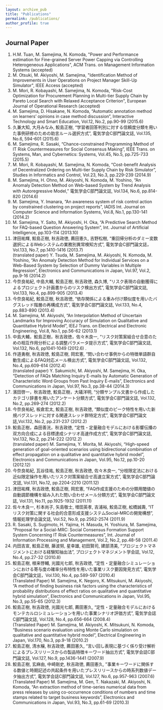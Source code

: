 ```yaml
---
layout: archive_pub
title: "Publications"
permalink: /publications/
author_profile: true
---
```


Journal Paper
------------
1. H.M. Tuan, M. Samejima, N. Komoda, "Power and Performance estimation for Fine-grained Server Power Capping via Controlling Heterogeneous Applications", ACM Trans. on Management Information Systems (accepted)
1. M. Otsuki, M. Akiyoshi, M. Samejima, "Identification Method of Improvements in User Operations on Project Manager Skill-Up Simulator", IEEE Access (accepted)
1. M. Mori, R. Kobayashi, M. Samejima, N. Komoda, "Risk-Cost Optimization for Procurement Planning in Multi-tier Supply Chain by Pareto Local Search with Relaxed Acceptance Criterion", European Journal of Operational Research (accepted)
1. M. Samejima, D. Hisakane, N. Komoda, “Automatic annotation method on learners’ opinions in case method discussion”, Interactive Technology and Smart Education, Vol.12, No.2, pp.90-99 (2015.6)
1. 久兼大知, 大月みなみ, 鮫島正樹, “学習者回答判別に対する信頼度分類を用いた事例研修のための助言ルール選択方式”, 電気学会C部門論文誌, Vol.135, No.6, 594-601 (2015.6)
1. M. Samejima, R. Sasaki, “Chance-constrained Programming Method of IT Risk Countermeasures for Social Consensus Making”, IEEE Trans. on Systems, Man, and Cybernetics: Systems, Vol.45, No.5, pp.725-733 (2015.5)
1. M. Mori, R. Kobayashi, M. Samejima, N. Komoda, “Cost-benefit Analysis of Decentralized Ordering on Multi-tier Supply Chain by Risk Simulator”, Studies in Informatics and Control, Vol.23, No.3, pp.229-239 (2014.9)
1. M. Samejima, H. Ohno, M. Akiyoshi, N. Komoda, M. Yoshino, “An Anomaly Detection Method on Web-based System by Trend Analysis with Autoregressive Model,” 電気学会C部門論文誌, Vol.134, No.6, pp.814-820 (2014.6)
1. M. Samejima, Y. Imanara, “An awareness system of risk control action by constrained clustering on project reports”, IADIS Int. Journal on Computer Science and Information Systems, Vol.8, No.1, pp.130-141 (2014.2)
1. M. Samejima, Y. Saito, M. Akiyoshi, H. Oka, “A Predictive Search Method for FAQ-based Question Answering System”, Int. Journal of Artificial Intelligence, pp.103-114 (2013.10)
1. 津田祐輝, 鮫島正樹, 秋吉政徳, 薦田憲久, 吉野松樹, “重回帰分析のダミー変数選択によるWebシステムの業務別異常検知方式”, 電気学会C部門論文誌，Vol.133, No.7, pp.1410-1416 (2013.7) <br>(translated paper) Y. Tsuda, M. Samejima, M. Akiyoshi, N. Komoda, M. Yoshino, “An Anomaly Detection Method for Individual Services on a Web-Based System by Selection of Dummy Variables in Multiple Regression”, Electronics and Communications in Japan, Vol.97, Vol.2, pp.9-16 (2014.2)
1. 今奈良祐紀, 中島大輔, 鮫島正樹, 秋吉政徳, 森久博, “リスク表現の自動獲得によるプロジェクト計画書からのリスク検出方式”, 電気学会C部門論文誌, Vol.133, No.4, pp.899-905 (2013.4)
1. 今奈良祐紀, 鮫島正樹, 秋吉政徳, “依存関係による重み付け類似度を用いたバグスレッド階層の再構成方式”, 電気学会C部門論文誌, Vol.133, No.4, pp.883-890 (2013.4)
1. M. Samejima, M. Akiyoshi, “An Interpolation Method of Uncertain Landmarks for Improving Accuracy of Simulation on Qualitative and Quantitative Hybrid Model”, IEEJ Trans. on Electrical and Electronic Engineering, Vol.8, No.1, pp.56-62 (2013.1)
1. 中島大輔，鮫島正樹，秋吉政徳，佐々木良一, “リスク対策案組合せ合意のための相互作用分析による調整パラメータ提示方式”, 電気学会C部門論文誌, Vol.132, No.6, pp1041-1049 (2012.6) .
1. 作道勇樹, 秋吉政徳, 鮫島正樹, 岡宏憲, “問い合わせ事例からの特徴単語群自動生成によるFAQ対応メール検出方式”, 電気学会C部門論文誌, Vol.132, No.4, pp.609-614 (2012.4) <br> (translated paper) Y. Sakumichi, M. Akiyoshi, M. Samejima, H. Oka, “Detection of FAQs Matching Inquiry E-mails by Automatic Generation of Characteristic Word Groups from Past Inquiry E-mails”, Electronics and Communications in Japan, Vol.97, No.3, pp.38-44 (2014.3)
1. 濱田啓一，秋吉政徳, 鮫島正樹，大礒洋明, “分類サンプル文書から作成したカテゴリ辞書を用いたアンケート分類方式”, 電気学会C部門論文誌, Vol.132, No.2, pp.269-274 (2012.2)
1. 今奈良祐紀, 板倉宏太, 鮫島正樹, 秋吉政徳, “類似度のピーク特性を用いた新規バグスレッドに対する関連スレッド群特定方式”, 電気学会C部門論文誌,Vol.132, No.2, pp.231-237 (2012.2)
1. 鮫島正樹，森田善洸，秋吉政徳, “定性・定量融合モデルにおける影響伝播の双方向合成による目標達成シナリオ高速作成方式”, 電気学会C部門論文誌, Vol.132, No.2, pp.214-222 (2012.2)  <br> (translated paper) M. Samejima, Y. Morita, M. Akiyoshi, “High-speed generation of goal-oriented scenarios using bidirectional combination of effect propagation on a qualitative and quantitative hybrid model”, Electronics and Communications in Japan, Vol.95, No.12, pp.10-20 (2012.12)
1. 今奈良祐紀, 瓦谷佳祐, 鮫島正樹, 秋吉政徳, 佐々木良一, “分枝限定法における近似限定操作を用いたリスク対策案組合せ高速立案方式”, 電気学会C部門論文誌, Vol.131, No.12, pp.2204-2210 (2011.12)
1. 津田祐輝, 秋吉政徳, 鮫島正樹, 岡宏憲, “FAQ作成支援のための分類用閾値の自動調節機構を組み入れた問い合わせメール分類方式”, 電気学会C部門論文誌, Vol.131, No.11, pp.1925-1932 (2011.11)
1. 佐々木良一, 杉本尚子, 矢島敬士, 増田英孝, 吉浦裕, 鮫島正樹, 舩橋誠壽, “ITリスク対策に関する社会的合意形成支援システムSocial-MRCの開発構想”, 情報処理学会論文誌, Vol.52, No.9, pp.2562-2574 (2011.9)
1. R. Sasaki, S. Sugimoto, H. Yajima, H. Masuda, H. Yoshiura, M. Samejima, “Proposal for a Social-MRC: Social Consensus Formation Support System Concerning IT Risk Countermeasures”, Int. Journal of Information Processing and Management, Vol.2, No.2, pp.48-58 (2011.4)
1. 内田吉宣, 鮫島正樹, 藤波努, 星幸雄, 初田賢司, 建部清美, “プロジェクトマネジメントにおける経験知抽出法”, プロジェクトマネジメント学会誌, Vol.12, No.4, pp.27-32 (2010.8)
1. 鮫島正樹, 根来啓輔, 光國光七郎, 秋吉政徳, “定性・定量融合シミュレーションにおける寄与度の確率分布特性を用いた事業リスク要因発見方式”, 電気学会C部門論文誌，Vol.130, No.4, pp.589-597 (2010.4)  <br> (Translated Paper) M. Samejima, K. Negoro, K. Mitsukuni, M. Akiyoshi, “A method of finding business risk factors using the characteristics of probability distributions of effect ratios on qualitative and quantitative hybrid simulation”, Electronics and Communications in Japan, Vol.95, No.3, pp.55-65 (2012.3)
1. 鮫島正樹, 秋吉政徳, 光國光七郎, 薦田憲久, “定性・定量融合モデルにおけるモンテカルロシミュレーションを用いた事業シナリオ評価方式”, 電気学会誌C部門論文誌, Vol.128, No.4, pp.656-664 (2008.4) <br> (Translated Paper) M. Samejima, M. Akiyoshi, K. Mitsukuni, N. Komoda, “Business scenario evaluation using Monte Carlo simulation on qualitative and quantitative hybrid model”, Electrical Engineering in Japan, Vol.170, No.3, pp.9-18 (2010.2)
1. 鮫島正樹, 清水穣, 秋吉政徳, 薦田憲久, “言い回し表現に基づく係り受け解析によるプレスリリースからの製品特徴キーワード抽出方式”, 電気学会誌C部門論文誌, Vol.127, No.9, pp.1436-1441 (2007.9) 
1. 鮫島正樹, 玄麻由, 中崎剛史, 秋吉政徳, 薦田憲久, "事業キーワードに関係する数値と時期記述の共起条件を用いたプレスリリースからの時系列数値データ抽出方式”, 電気学会誌C部門論文誌, Vol.127, No.6, pp.957-963 (2007.6) <br> 
(Translated Paper) M. Samejima, M. Gen, T. Nakazaki, M. Akiyoshi, N. Komoda, “An extraction method of time-series numerical data from press releases by using co-occurrence conditions of numbers and time stamps related to target business keywords”, Electronics and Communications in Japan, Vol.93, No.3, pp.61-69 (2010.3)


